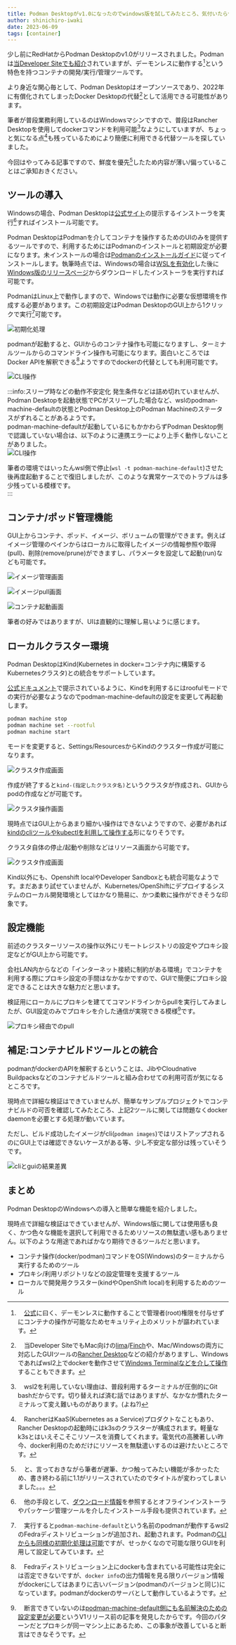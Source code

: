```yaml
---
title: Podman Desktopがv1.0になったのでwindows版を試してみたところ、気付いたらv1.1に上がるくらいに機能豊富だった話
author: shinichiro-iwaki
date: 2023-06-09
tags: [container]
---
```


少し前にRedHatからPodman Desktopのv1.0がリリースされました。Podmanは[当Developer Siteでも紹介](/blogs/2022/02/23/podman-machine/)されていますが、デーモンレスに動作する[^1]という特色を持つコンテナの開発/実行/管理ツールです。  

[^1]:　[公式](https://www.redhat.com/ja/topics/containers/what-is-podman)に曰く、デーモンレスに動作することで管理者(root)権限を付与せずにコンテナの操作が可能なためセキュリティ上のメリットが謳われています。  

より身近な関心毎として、Podman Desktopはオープンソースであり、2022年に有償化されてしまったDocker Desktopの代替[^2]として活用できる可能性があります。  

[^2]:　当Developer SiteでもMac向けの[lima](/blogs/2022/01/21/lima/)/[Finch](/blogs/2022/12/05/finch-intro/)や、Mac/Windowsの両方に対応したGUIツールの[Rancher Desktop](/blogs/2022/01/29/rancher-desktop/)などの紹介がありますし、Windowsであればwsl2上でdockerを動作させて[Windows Terminalなどを介して操作](https://learn.microsoft.com/ja-jp/windows/wsl/install)することもできます。  

筆者が普段業務利用しているのはWindowsマシンですので、普段はRancher Desktopを使用してdockerコマンドを利用可能[^3]なようにしていますが、ちょっと気になる点[^4]も残っているためにより簡便に利用できる代替ツールを探していました。  

[^3]:　wsl2を利用していない理由は、普段利用するターミナルが圧倒的にGit bashだからです。切り替えれば済む話ではありますが、なかなか慣れたターミナルって変え難いものがあります。(よね?)  

[^4]:　RancherはKaaS(Kubernetes as a Service)プロダクトなこともあり、Rancher Desktopの起動時にはk3sのクラスターが構成されます。軽量なk3sとはいえそこそこリソースを消費してくれます。電気代の高騰著しい昨今、docker利用のためだけにリソースを無駄遣いするのは避けたいところです。  

今回はやってみる記事ですので、鮮度を優先[^5]したため内容が薄い/偏っていることはご承知おきください。  

[^5]:　と、言っておきながら筆者が遅筆、かつ触ってみたい機能が多かったため、書き終わる前に1.1がリリースされていたのでタイトルが変わってしまいました。。。  

## ツールの導入

Windowsの場合、Podman Desktopは[公式サイト](https://podman-desktop.io/)の提示するインストーラを実行[^6]すればインストール可能です。  

[^6]:　他の手段として、[ダウンロード情報](https://podman-desktop.io/downloads)を参照するとオフラインインストーラやパッケージ管理ツールを介したインストール手段も提供されています。  

Podman DesktopはPodmanを介してコンテナを操作するためのUIのみを提供するツールですので、利用するためにはPodmanのインストールと初期設定が必要になります。未インストールの場合は[Podmanのインストールガイド](https://podman.io/docs/installation)に従ってインストールします。執筆時点では、Windowsの場合は[WSLを有効化](https://learn.microsoft.com/ja-jp/windows/wsl/install)した後に[Windows版のリリースページ](https://github.com/containers/podman/releases)からダウンロードしたインストーラを実行すれば可能です。  

PodmanはLinux上で動作しますので、Windowsでは動作に必要な仮想環境を作成する必要があります。この初期設定はPodman DesktopのGUI上から1クリックで実行[^7]可能です。  

[^7]:　実行すると`podman-machine-default`という名前のpodmanが動作するwsl2のFedraディストリビューションが追加され、起動されます。Podmanの[CLIからも同様の初期化処理は可能](https://github.com/containers/podman/blob/main/docs/tutorials/podman-for-windows.md#installing-podman)ですが、せっかくなので可能な限りGUIを利用して設定してみています。  

![初期化処理](/img/blogs/2023/0609-podman-initial-ui.jpg)  

podmanが起動すると、GUIからのコンテナ操作も可能になりますし、ターミナルツールからのコマンドライン操作も可能になります。面白いところではDocker APIを解釈できる[^8]ようですのでdockerの代替としても利用可能です。  

[^8]:　Fedraディストリビューション上にdockerも含まれている可能性は完全には否定できないですが、`docker info`の出力情報を見る限りバージョン情報がdockerにしてはあまりに古いバージョン(podmanのバージョンと同じ)になっています。podmanがdockerのサーバとして動作しているようです。  

![CLI操作](/img/blogs/2023/0609-podman-cli.jpg)  

:::info:スリープ時などの動作不安定化
発生条件などは詰め切れていませんが、Podman Desktopを起動状態でPCがスリープした場合など、wslのpodman-machine-defaultの状態とPodman Desktop上のPodman Machineのステータスがずれることがあるようです。  
podman-machine-defaultが起動しているにもかかわらずPodman Desktop側で認識していない場合は、以下のように連携エラーにより上手く動作しないことがありました。  
![CLI操作](/img/blogs/2023/0609-podman-error.jpg)  

筆者の環境ではいったんwsl側で停止(`wsl -t podman-machine-default`)させた後再度起動することで復旧しましたが、このような異常ケースでのトラブルは多少残っている模様です。  
:::

## コンテナ/ポッド管理機能

GUI上からコンテナ、ポッド、イメージ、ボリュームの管理ができます。例えばイメージ管理のペインからはローカルに取得したイメージの情報参照や取得(pull)、削除(remove/prune)ができますし、パラメータを設定して起動(run)なども可能です。  

![イメージ管理画面](/img/blogs/2023/0609-podman-images.jpg)  

![イメージpull画面](/img/blogs/2023/0609-podman-pull.jpg)  

![コンテナ起動画面](/img/blogs/2023/0609-podman-run.jpg)  

筆者の好みではありますが、UIは直観的に理解し易いように感じます。  

## ローカルクラスター環境

Podman DesktopはKind(Kubernetes in docker=コンテナ内に構築するKubernetesクラスタ)との統合をサポートしています。  

[公式ドキュメント](https://podman-desktop.io/docs/kubernetes/kind/configuring-podman-for-kind-on-windows)で提示されているように、Kindを利用するにはroofulモードでの実行が必要なようなのでpodman-machine-defaultの設定を変更して再起動します。  

```bash
podman machine stop
podman machine set --rootful
podman machine start
```

モードを変更すると、Settings/ResourcesからKindのクラスター作成が可能になります。  

![クラスタ作成画面](/img/blogs/2023/0609-podman-kind-cluster.jpg)  

作成が終了すると`kind-(指定したクラスタ名)`というクラスタが作成され、GUIからpodの作成などが可能です。  

![クラスタ操作画面](/img/blogs/2023/0609-podman-kind-pod.jpg)  

現時点ではGUI上からあまり細かい操作はできないようですので、必要があれば[kindのcliツールやkubectlを利用して操作する](https://kind.sigs.k8s.io/docs/user/quick-start/)形になりそうです。  

クラスタ自体の停止/起動や削除などはリソース画面から可能です。  

![クラスタ作成画面](/img/blogs/2023/0609-podman-kind-cluster-manage.jpg)  

Kind以外にも、Openshift localやDeveloper Sandboxとも統合可能なようです。まだあまり試せていませんが、Kubernetes/OpenShiftにデプロイするシステムのローカル開発環境としてはかなり簡易に、かつ柔軟に操作ができそうな印象です。  

## 設定機能

前述のクラスターリソースの操作以外にリモートレジストリの設定やプロキシ設定などがGUI上から可能です。  

会社LAN内からなどの「インターネット接続に制約がある環境」でコンテナを利用する際にプロキシ設定の手間はなかなかですので、GUIで簡便にプロキシ設定できることは大きな魅力だと思います。  

検証用にローカルにプロキシを建ててコマンドラインからpullを実行してみましたが、GUI設定のみでプロキシを介した通信が実現できる模様[^9]です。  

[^9]:　断言できていないのは[podman-machine-default側にも名前解決のための設定変更が必要](https://future-architect.github.io/articles/20221227a/)というV1リリース前の記事を発見したからです。今回のパターンだとプロキシが同一マシン上にあるため、この事象が改善していると断言はできなそうです。  

![プロキシ経由でのpull](/img/blogs/2023/0609-podman-proxy.jpg)  

## 補足:コンテナビルドツールとの統合

podmanがdockerのAPIを解釈するということは、JibやCloudnative Buildpacksなどのコンテナビルドツールと組み合わせての利用可否が気になるところです。  

現時点で詳細な検証はできていませんが、簡単なサンプルプロジェクトでコンテナビルドの可否を確認してみたところ、上記2ツールに関しては問題なくdocker daemonを必要とする処理が動いています。  

ただし、ビルド成功したイメージがcli(`podman images`)ではリストアップされるのにGUI上では確認できないケースがある等、少し不安定な部分は残っていそうです。  

![cliとguiの結果差異](/img/blogs/2023/0609-podman-gui-cli-difference.jpg)  

## まとめ

Podman DesktopのWindowsへの導入と簡単な機能を紹介しました。  

現時点で詳細な検証はできていませんが、Windows版に関しては使用感も良く、かつ色々な機能を選択して利用できるためリソースの無駄遣い感もありません。以下のような用途であればかなり期待できるツールだと思います。  
 * コンテナ操作(docker/podman)コマンドをOS(Windows)のターミナルから実行するためのツール  
 * プロキシ/利用リポジトリなどの設定管理を支援するツール  
 * ローカルで開発用クラスター(kindやOpenShift local)を利用するためのツール  
